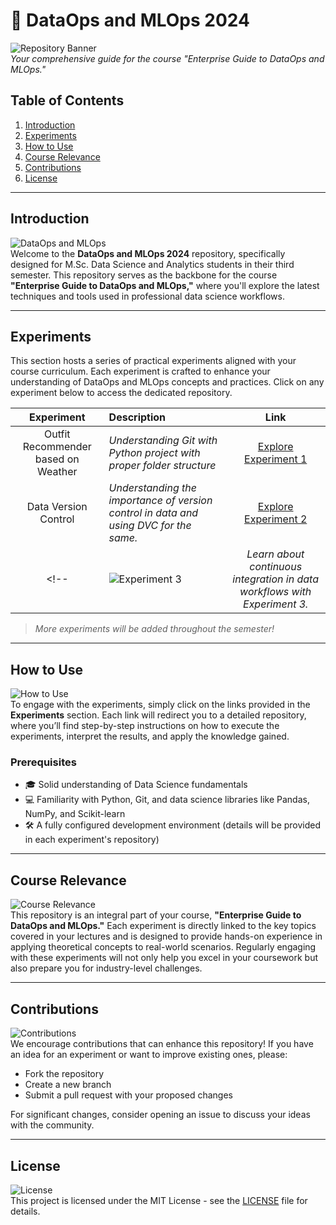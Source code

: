 # **🚀 DataOps and MLOps 2024**

![Repository Banner](https://via.placeholder.com/1200x300?text=DataOps+and+MLOps+2024)  
*Your comprehensive guide for the course "Enterprise Guide to DataOps and MLOps."*

## **Table of Contents**
1. [Introduction](#introduction)
2. [Experiments](#experiments)
3. [How to Use](#how-to-use)
4. [Course Relevance](#course-relevance)
5. [Contributions](#contributions)
6. [License](#license)

---

## **Introduction**
![DataOps and MLOps](https://via.placeholder.com/600x200?text=DataOps+%26+MLOps)  
Welcome to the **DataOps and MLOps 2024** repository, specifically designed for M.Sc. Data Science and Analytics students in their third semester. This repository serves as the backbone for the course **"Enterprise Guide to DataOps and MLOps,"** where you'll explore the latest techniques and tools used in professional data science workflows.

---

## **Experiments**

This section hosts a series of practical experiments aligned with your course curriculum. Each experiment is crafted to enhance your understanding of DataOps and MLOps concepts and practices. Click on any experiment below to access the dedicated repository.

| **Experiment** | **Description** | **Link** |
|:--------------:|:----------------|:--------:|
| Outfit Recommender based on Weather | *Understanding Git with Python project with proper folder structure* | [Explore Experiment 1](https://github.com/Drakunal/weather-based-outfit-suggestion) |
| Data Version Control | *Understanding the importance of version control in data and using DVC for the same.* | [Explore Experiment 2](https://drive.google.com/file/d/1ituAES8j21Op0J3tHmBLeGJC46zn5fjP/view?usp=drive_link) |
<!--| ![Experiment 3](https://via.placeholder.com/150x100?text=Experiment+3) | *Learn about continuous integration in data workflows with Experiment 3.* | [Explore Experiment 3](#) | -->

> *More experiments will be added throughout the semester!*

---

## **How to Use**
![How to Use](https://via.placeholder.com/600x200?text=How+to+Use)  
To engage with the experiments, simply click on the links provided in the **Experiments** section. Each link will redirect you to a detailed repository, where you’ll find step-by-step instructions on how to execute the experiments, interpret the results, and apply the knowledge gained.

### **Prerequisites**
- 🎓 Solid understanding of Data Science fundamentals
- 💻 Familiarity with Python, Git, and data science libraries like Pandas, NumPy, and Scikit-learn
- 🛠️ A fully configured development environment (details will be provided in each experiment's repository)

---

## **Course Relevance**
![Course Relevance](https://via.placeholder.com/600x200?text=Course+Relevance)  
This repository is an integral part of your course, **"Enterprise Guide to DataOps and MLOps."** Each experiment is directly linked to the key topics covered in your lectures and is designed to provide hands-on experience in applying theoretical concepts to real-world scenarios. Regularly engaging with these experiments will not only help you excel in your coursework but also prepare you for industry-level challenges.

---

## **Contributions**
![Contributions](https://via.placeholder.com/600x200?text=Contributions)  
We encourage contributions that can enhance this repository! If you have an idea for an experiment or want to improve existing ones, please:
- Fork the repository
- Create a new branch
- Submit a pull request with your proposed changes

For significant changes, consider opening an issue to discuss your ideas with the community.

---

## **License**
![License](https://via.placeholder.com/600x200?text=License)  
This project is licensed under the MIT License - see the [LICENSE](LICENSE) file for details.

